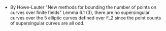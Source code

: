 - By Howe-Lauter "New methods for bounding the number of points on curves over finite fields" Lemma 6.1 (3), there are no supersingular curves over the 5 elliptic curves defined over F_2 since the point counts of supersingular curves are all odd.
